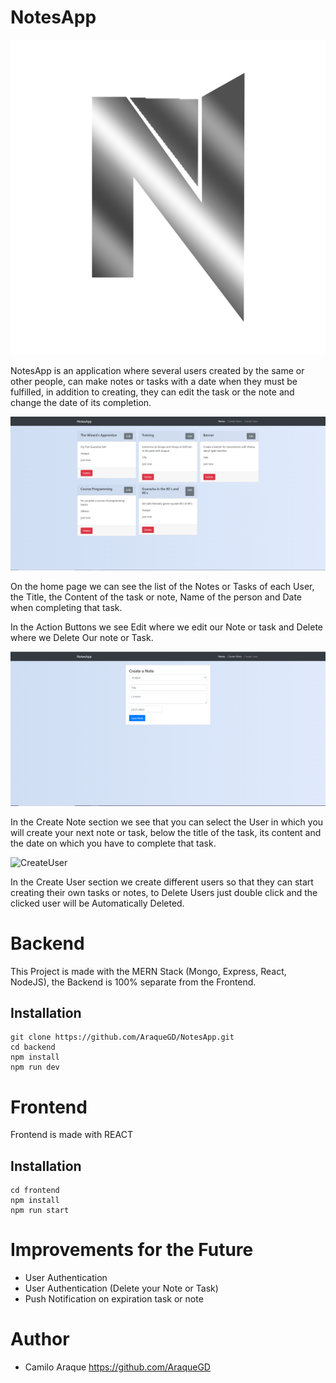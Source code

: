 # NotesApp

![img](resources/logo512.png)

NotesApp is an application where several users created by the same or other people, can make notes or tasks with a date when they must be fulfilled, in addition to creating, they can edit the task or the note and change the date of its completion.

![Inicio](resources/inicio.PNG)

On the home page we can see the list of the Notes or Tasks of each User, the Title, the Content of the task or note, Name of the person and Date when completing that task.

In the Action Buttons we see Edit where we edit our Note or task and Delete where we Delete Our note or Task.

![CreateNote](resources/createNote.PNG)

In the Create Note section we see that you can select the User in which you will create your next note or task, below the title of the task, its content and the date on which you have to complete that task.

![CreateUser](resources/createUser)

In the Create User section we create different users so that they can start creating their own tasks or notes, to Delete Users just double click and the clicked user will be Automatically Deleted.

# Backend

This Project is made with the MERN Stack (Mongo, Express, React, NodeJS), the Backend is 100% separate from the Frontend.

## Installation

```
git clone https://github.com/AraqueGD/NotesApp.git
cd backend
npm install
npm run dev
```

# Frontend

Frontend is made with REACT

## Installation

```
cd frontend
npm install
npm run start
```

# Improvements for the Future

- User Authentication
- User Authentication (Delete your Note or Task)
- Push Notification on expiration task or note

# Author

- Camilo Araque <https://github.com/AraqueGD>
